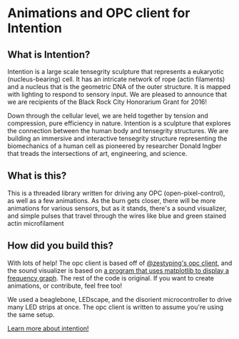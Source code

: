 # Animations and OPC client for Intention

## What is Intention?
Intention is a large scale tensegrity sculpture that represents a eukaryotic (nucleus-bearing) cell. It has an intricate network of rope (actin filaments) and a nucleus that is the geometric DNA of the outer structure. It is mapped with lighting to respond to sensory input. We are pleased to announce that we are recipients of the Black Rock City Honorarium Grant for 2016!

Down through the cellular level, we are held together by tension and compression, pure efficiency in nature. Intention is a sculpture that explores the connection between the human body and tensegrity structures. We are building an immersive and interactive tensegrity structure representing the biomechanics of a human cell as pioneered by researcher Donald Ingber  that treads the intersections of art, engineering, and science.

## What is this?

This is a threaded library written for driving any OPC (open-pixel-control), as well as a few animations.  As the burn gets closer, there will be more animations for various sensors, but as it stands, there's a sound visualizer, and simple pulses that travel through the wires like blue and green stained actin microfilament

## How did you build this?
With lots of help!  The opc client is based off of [@zestyping's opc client](https://github.com/zestyping/openpixelcontrol), and the sound visualizer is based on [a program that uses matplotlib to display a frequency graph](http://blog.yjl.im/2012/11/frequency-spectrum-of-sound-using.html).  The rest of the code is original.  If you want to create animations, or contribute, feel free too!

We used a beaglebone, LEDscape, and the disorient microcontroller to drive many LED strips at once.  The opc client is written to assume you're using the same setup.

[Learn more about intention!](https://www.indiegogo.com/projects/intention-burning-man-2016-art)
